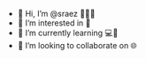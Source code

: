 - 👋 Hi, I’m @sraez 👩🏼‍💻
- 👀 I’m interested in 🥐
- 🌱 I’m currently learning 💻📲
- 💞️ I’m looking to collaborate on 🌐

<!---
sraez/sraez is a ✨ special ✨ repository because its `README.md` (this file) appears on your GitHub profile.
You can click the Preview link to take a look at your changes.
--->
